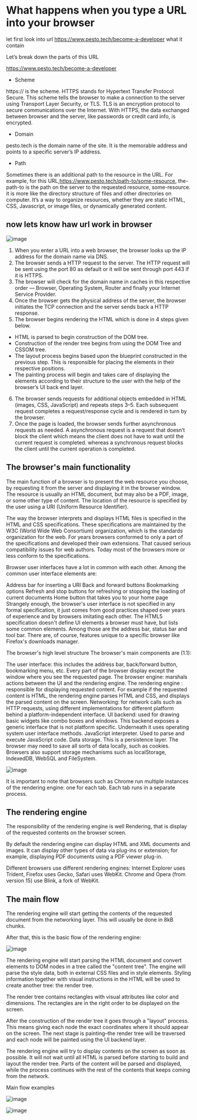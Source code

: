 # What happens when you type a URL into your browser 

let first look into url https://www.pesto.tech/become-a-developer what it contain

Let’s break down the parts of this URL 

https://www.pesto.tech/become-a-developer

* Scheme

https:// is the scheme. HTTPS stands for Hypertext Transfer Protocol Secure. This scheme tells the browser to make a connection to the server using Transport Layer Security, or TLS. TLS is an encryption protocol to secure communications over the Internet. With HTTPS, the data exchanged between  browser and the server, like passwords or credit card info, is encrypted.

* Domain

pesto.tech is the domain name of the site. It is the memorable address and points to a specific server’s IP address.

* Path

Sometimes there is an additional path to the resource in the URL. For example, for this URL,https://www.pesto.tech/path-to/some-resource, the-path-to is the path on the server to the requested resource, some-resource. it is more like the directory structure of files and other directories on  computer. It’s a way to organize  resources, whether they are static HTML, CSS, Javascript, or image files, or dynamically generated content.


 ## now lets know haw url work in browser


![image](../AboutBrowser/utils/webFlow.jpeg)


1. When you enter a URL into a web browser, the browser looks up the IP address for the domain name via DNS.
2. The browser sends a HTTP request to the server. The HTTP request will be sent using the port 80 as default or it will be sent through port 443 if it is HTTPS.
3. The browser will check for the domain name in caches in this respective order — Browser, Operating System, Router and finally your Internet Service Provider.
4. Once the browser gets the physical address of the server, the browser initiates the TCP connection and the server sends back a HTTP response.
5. The browser begins rendering the HTML which is done in 4 steps given below.
  * HTML is parsed to begin construction of the DOM tree.
  * Construction of the render tree begins from using the DOM Tree and CSSOM tree.
  * The layout process begins based upon the blueprint constructed in the previous step. This is responsible for placing the elements   in their respective positions.
  * The painting process will begin and takes care of displaying the elements according to their structure to the user with the help of the browser’s UI back end layer.
6. The browser sends requests for additional objects embedded in HTML (images, CSS, JavaScript) and repeats steps 3–5. Each subsequent request completes a request/response cycle and is rendered in turn by the browser.
7. Once the page is loaded, the browser sends further asynchronous requests as needed. A asynchronous request is a request that doesn’t block the client which means the client does not have to wait until the current request is completed. whereas a synchronous request blocks the client until the current operation is completed.


## The browser's main functionality
The main function of a browser is to present the web resource you choose, by requesting it from the server and displaying it in the browser window. The resource is usually an HTML document, but may also be a PDF, image, or some other type of content. The location of the resource is specified by the user using a URI (Uniform Resource Identifier).

The way the browser interprets and displays HTML files is specified in the HTML and CSS specifications. These specifications are maintained by the W3C (World Wide Web Consortium) organization, which is the standards organization for the web. For years browsers conformed to only a part of the specifications and developed their own extensions. That caused serious compatibility issues for web authors. Today most of the browsers more or less conform to the specifications.

Browser user interfaces have a lot in common with each other. Among the common user interface elements are:

Address bar for inserting a URI
Back and forward buttons
Bookmarking options
Refresh and stop buttons for refreshing or stopping the loading of current documents
Home button that takes you to your home page
Strangely enough, the browser's user interface is not specified in any formal specification, it just comes from good practices shaped over years of experience and by browsers imitating each other. The HTML5 specification doesn't define UI elements a browser must have, but lists some common elements. Among those are the address bar, status bar and tool bar. There are, of course, features unique to a specific browser like Firefox's downloads manager.

The browser's high level structure
The browser's main components are (1.1):

The user interface: this includes the address bar, back/forward button, bookmarking menu, etc. Every part of the browser display except the window where you see the requested page.
The browser engine: marshals actions between the UI and the rendering engine.
The rendering engine : responsible for displaying requested content. For example if the requested content is HTML, the rendering engine parses HTML and CSS, and displays the parsed content on the screen.
Networking: for network calls such as HTTP requests, using different implementations for different platform behind a platform-independent interface.
UI backend: used for drawing basic widgets like combo boxes and windows. This backend exposes a generic interface that is not platform specific. Underneath it uses operating system user interface methods.
JavaScript interpreter. Used to parse and execute JavaScript code.
Data storage. This is a persistence layer. The browser may need to save all sorts of data locally, such as cookies. Browsers also support storage mechanisms such as localStorage, IndexedDB, WebSQL and FileSystem.

![image](../AboutBrowser/utils/BrowserComponets.png)



It is important to note that browsers such as Chrome run multiple instances of the rendering engine: one for each tab. Each tab runs in a separate process.


## The rendering engine
The responsibility of the rendering engine is well Rendering, that is display of the requested contents on the browser screen.

By default the rendering engine can display HTML and XML documents and images. It can display other types of data via plug-ins or extension; for example, displaying PDF documents using a PDF viewer plug-in.

Different browsers use different rendering engines: Internet Explorer uses Trident, Firefox uses Gecko, Safari uses WebKit. Chrome and Opera (from version 15) use Blink, a fork of WebKit.

## The main flow
The rendering engine will start getting the contents of the requested document from the networking layer. This will usually be done in 8kB chunks.

After that, this is the basic flow of the rendering engine:


![image](../AboutBrowser/utils/basicflow.png)


The rendering engine will start parsing the HTML document and convert elements to DOM nodes in a tree called the "content tree". The engine will parse the style data, both in external CSS files and in style elements. Styling information together with visual instructions in the HTML will be used to create another tree: the render tree.

The render tree contains rectangles with visual attributes like color and dimensions. The rectangles are in the right order to be displayed on the screen.

After the construction of the render tree it goes through a "layout" process. This means giving each node the exact coordinates where it should appear on the screen. The next stage is painting–the render tree will be traversed and each node will be painted using the UI backend layer.

The rendering engine will try to display contents on the screen as soon as possible. It will not wait until all HTML is parsed before starting to build and layout the render tree. Parts of the content will be parsed and displayed, while the process continues with the rest of the contents that keeps coming from the network.

Main flow examples

![image](../AboutBrowser/utils/webkitflow.png)

![image](../AboutBrowser/utils/Mozillaflow.jpg)
